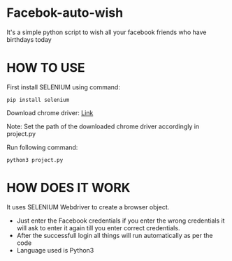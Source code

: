 # Facebok-auto-wish
It's a simple python script to wish all your facebook friends who have birthdays today

# HOW TO USE
First install SELENIUM using command:
```
pip install selenium
```
Download chrome driver: [Link](https://sites.google.com/a/chromium.org/chromedriver/downloads)

Note: Set the path of the downloaded chrome driver accordingly in project.py

Run following command:
```
python3 project.py
```
# HOW DOES IT WORK
It uses SELENIUM Webdriver to create a browser object. 
* Just enter the Facebook credentials if you enter the wrong credentials it will ask to enter it again till you enter  correct credentials.
* After the successfull login all things will run automatically as per the code 
* Language used is Python3
